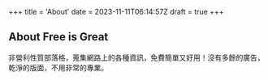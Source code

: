 +++
title = 'About'
date = 2023-11-11T06:14:57Z
draft = true
+++

## About Free is Great
非營利性質部落格，蒐集網路上的各種資訊，免費簡單又好用！沒有多餘的廣告，乾淨的版面，不用非常的專業。